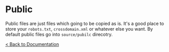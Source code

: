 Public
======

Public files are just files which going to be copied as is. It's a good place to
store your `robots.txt`, `crossdomain.xml` or whatever else you want. By default
public files go into `source/pubilc` direcotry.

[< Back to Documentation][documentation]

[documentation]: ./documentation.html
